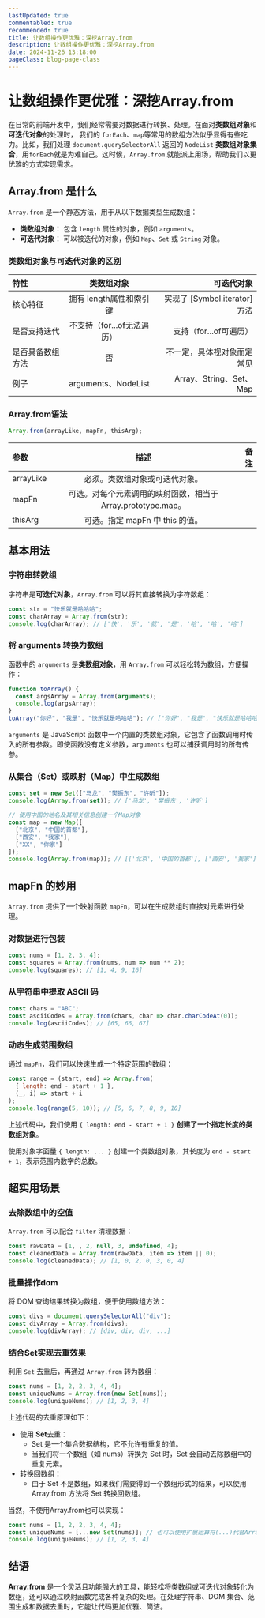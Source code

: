 ```yaml
---
lastUpdated: true
commentabled: true
recommended: true
title: 让数组操作更优雅：深挖Array.from
description: 让数组操作更优雅：深挖Array.from
date: 2024-11-26 13:18:00
pageClass: blog-page-class
---
```


# 让数组操作更优雅：深挖Array.from #

在日常的前端开发中，我们经常需要对数据进行转换、处理。在面对**类数组对象**和**可迭代对象**的处理时， 我们的 `forEach`、`map`等常用的数组方法似乎显得有些吃力。比如，我们处理 `document.querySelectorAll` 返回的 `NodeList` **类数组对象集合**，用`forEach`就是为难自己。这时候，`Array.from` 就能派上用场，帮助我们以更优雅的方式实现需求。


## Array.from 是什么 ##

`Array.from` 是一个静态方法，用于从以下数据类型生成数组：

- **类数组对象**： 包含 `length` 属性的对象，例如 `arguments`。
- **可迭代对象**： 可以被迭代的对象，例如 `Map`、`Set` 或 `String` 对象。

### 类数组对象与可迭代对象的区别 ###

| 特性      | 类数组对象 | 可迭代对象     |
| :---        |    :----:   |          ---: |
| 核心特征      | 拥有 length属性和索引键       | 实现了 [Symbol.iterator] 方法   |
| 是否支持迭代   | 不支持（for...of无法遍历）        | 支持（for...of可遍历）      |
| 是否具备数组方法      | 否 | 不一定，具体视对象而定常见     |
| 例子      | arguments、NodeList | Array、String、Set、Map     |

### Array.from语法 ###

```js
Array.from(arrayLike, mapFn, thisArg);
```

| 参数      | 描述 | 备注     |
| :---        |    :----:   |          ---: |
| arrayLike      | 必须。类数组对象或可迭代对象。 |      |
| mapFn      | 可选。对每个元素调用的映射函数，相当于 Array.prototype.map。 |      |
| thisArg      | 可选。指定 mapFn 中 this 的值。 |      |

## 基本用法 ##

### 字符串转数组 ###

字符串是**可迭代对象**，`Array.from` 可以将其直接转换为字符数组：

```js
const str = "快乐就是哈哈哈";
const charArray = Array.from(str);
console.log(charArray); // ['快', '乐', '就', '是', '哈', '哈', '哈']
```

### 将 arguments 转换为数组 ###

函数中的 `arguments` 是**类数组对象**，用 `Array.from` 可以轻松转为数组，方便操作：

```js
function toArray() {
  const argsArray = Array.from(arguments);
  console.log(argsArray);
}
toArray("你好", "我是", "快乐就是哈哈哈"); // ["你好", "我是", "快乐就是哈哈哈"]
```

`arguments` 是 JavaScript 函数中一个内置的类数组对象，它包含了函数调用时传入的所有参数。即使函数没有定义参数，`arguments` 也可以捕获调用时的所有传参。

### 从集合（Set）或映射（Map）中生成数组 ###

```js
const set = new Set(["马龙", "樊振东", "许昕"]);
console.log(Array.from(set)); // ['马龙', '樊振东', '许昕']

// 使用中国的地名及其相关信息创建一个Map对象
const map = new Map([
  ["北京", "中国的首都"],
  ["西安", "我家"],
  ["XX", "你家"]
]);
console.log(Array.from(map)); // [['北京', '中国的首都'], ['西安', '我家'], ['XX', '你家']]
```

## mapFn 的妙用 ##

`Array.from` 提供了一个映射函数 `mapFn`，可以在生成数组时直接对元素进行处理。

### 对数据进行包装 ###

```js
const nums = [1, 2, 3, 4];
const squares = Array.from(nums, num => num ** 2);
console.log(squares); // [1, 4, 9, 16]
```

### 从字符串中提取 ASCII 码 ###

```js
const chars = "ABC";
const asciiCodes = Array.from(chars, char => char.charCodeAt(0));
console.log(asciiCodes); // [65, 66, 67]
```

### 动态生成范围数组 ###

通过 `mapFn`，我们可以快速生成一个特定范围的数组：

```js
const range = (start, end) => Array.from(
  { length: end - start + 1 }, 
  (_, i) => start + i
);
console.log(range(5, 10)); // [5, 6, 7, 8, 9, 10]
```

上述代码中，我们使用 `{ length: end - start + 1 }` **创建了一个指定长度的类数组对象**。

使用对象字面量 `{ length: ... }` 创建一个类数组对象，其长度为 `end - start + 1`，表示范围内数字的总数。

## 超实用场景 ##

### 去除数组中的空值 ###

`Array.from` 可以配合 `filter` 清理数据：

```js
const rawData = [1, , 2, null, 3, undefined, 4];
const cleanedData = Array.from(rawData, item => item || 0);
console.log(cleanedData); // [1, 0, 2, 0, 3, 0, 4]
```

### 批量操作dom ###

将 DOM 查询结果转换为数组，便于使用数组方法：

```js
const divs = document.querySelectorAll("div");
const divArray = Array.from(divs);
console.log(divArray); // [div, div, div, ...]
```

### 结合Set实现去重效果 ###

利用 `Set` 去重后，再通过 `Array.from` 转为数组：

```js
const nums = [1, 2, 2, 3, 4, 4];
const uniqueNums = Array.from(new Set(nums));
console.log(uniqueNums); // [1, 2, 3, 4]
```

上述代码的去重原理如下：

- 使用 ****Set****去重：
  - Set 是一个集合数据结构，它不允许有重复的值。
  - 当我们将一个数组（如 nums）转换为 Set 时，Set 会自动去除数组中的重复元素。
- 转换回数组：
  - 由于 Set 不是数组，如果我们需要得到一个数组形式的结果，可以使用 Array.from 方法将 Set 转换回数组。

当然，不使用Array.from也可以实现：

```js
const nums = [1, 2, 2, 3, 4, 4];
const uniqueNums = [...new Set(nums)]; // 也可以使用扩展运算符(...)代替Array.from
console.log(uniqueNums); // [1, 2, 3, 4]
```

## 结语 ##

**Array.from** 是一个灵活且功能强大的工具，能轻松将类数组或可迭代对象转化为数组，还可以通过映射函数完成各种复杂的处理。在处理字符串、DOM 集合、范围生成和数据去重时，它能让代码更加优雅、简洁。
